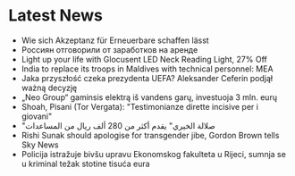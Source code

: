 # Latest News
-  Wie sich Akzeptanz für Erneuerbare schaffen lässt
-  Россиян отговорили от заработков на аренде
-  Light up your life with Glocusent LED Neck Reading Light, 27% Off
-  India to replace its troops in Maldives with technical personnel: MEA
-  Jaka przyszłość czeka prezydenta UEFA? Aleksander Ceferin podjął ważną decyzję
-  „Neo Group“ gaminsis elektrą iš vandens garų, investuoja 3 mln. eurų
-  Shoah, Pisani (Tor Vergata): "Testimonianze dirette incisive per i giovani"
-  "صلالة الخيري" يقدم أكثر من 280 ألف ريال من المساعدات
-  Rishi Sunak should apologise for transgender jibe, Gordon Brown tells Sky News
-  Policija istražuje bivšu upravu Ekonomskog fakulteta u Rijeci, sumnja se u kriminal težak stotine tisuća eura
